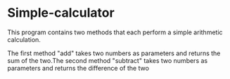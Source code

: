 # Simple-calculator

This program contains two methods that each perform a simple arithmetic calculation.

The first method "add" takes two numbers as parameters and returns the sum of the two.The second method "subtract" takes two numbers as parameters and returns the difference of the two
